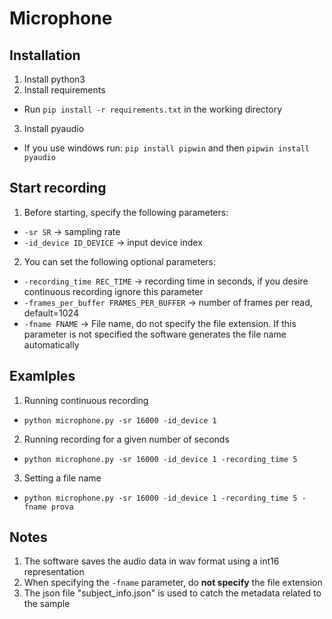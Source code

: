 # Microphone

## Installation

1. Install python3 
2. Install requirements
- Run ``` pip install -r requirements.txt ``` in the working directory
3. Install pyaudio
- If you use windows run: ``` pip install pipwin ``` and then ``` pipwin install pyaudio ```

## Start recording

1. Before starting, specify the following parameters:
- ```-sr SR``` -> sampling rate
-  ```-id_device ID_DEVICE``` -> input device index
2. You can set the following optional parameters:
- ```-recording_time REC_TIME``` -> recording time in seconds, if you desire continuous recording ignore this parameter
- ```-frames_per_buffer FRAMES_PER_BUFFER``` -> number of frames per read, default=1024
- ```-fname FNAME``` -> File name, do not specify the file extension. If this parameter is not specified the software generates the file name automatically

## Examlples
1. Running continuous recording
- ``` python microphone.py -sr 16000 -id_device 1 ``` 
2. Running recording for a given number of seconds
- ``` python microphone.py -sr 16000 -id_device 1 -recording_time 5 ```
3. Setting a file name
- ``` python microphone.py -sr 16000 -id_device 1 -recording_time 5 -fname prova ```

## Notes
1. The software saves the audio data in wav format using a int16 representation
2. When specifying the ```-fname``` parameter, do **not specify** the file extension
3. The json file "subject_info.json" is used to catch the metadata related to the sample